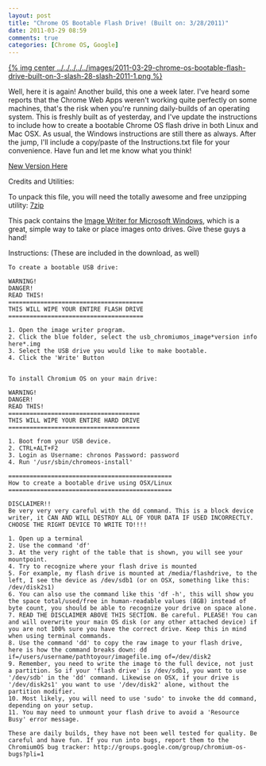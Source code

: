 ```yaml
---
layout: post
title: "Chrome OS Bootable Flash Drive! (Built on: 3/28/2011)"
date: 2011-03-29 08:59
comments: true
categories: [Chrome OS, Google]
---
```


[{% img center ../../../../../images/2011-03-29-chrome-os-bootable-flash-drive-built-on-3-slash-28-slash-2011-1.png %}](../../../../../images/2011-03-29-chrome-os-bootable-flash-drive-built-on-3-slash-28-slash-2011-1-full.png)

Well, here it is again! Another build, this one a week later. I've heard some reports that the Chrome Web Apps weren't working quite perfectly on some machines, that's the risk when you're running daily-builds of an operating system. This is freshly built as of yesterday, and I've update the instructions to include how to create a bootable Chrome OS flash drive in both Linux and Mac OSX. As usual, the Windows instructions are still there as always. After the jump, I'll include a copy/paste of the Instructions.txt file for your convenience. Have fun and let me know what you think!

[New Version Here](../../../../../blog/2011/11/07/chromium-os-bootable-flash-drive-built-on-11-slash-4-slash-2011/)

Credits and Utilities:

To unpack this file, you will need the totally awesome and free unzipping utility: [7zip](http://www.7-zip.org/)

This pack contains the [Image Writer for Microsoft Windows](https://launchpad.net/win32-image-writer), which is a great, simple way to take or place images onto drives. Give these guys a hand!

Instructions: (These are included in the download, as well)

```
To create a bootable USB drive:

WARNING!
DANGER!
READ THIS!
======================================
THIS WILL WIPE YOUR ENTIRE FLASH DRIVE
======================================

1. Open the image writer program.
2. Click the blue folder, select the usb_chromiumos_image*version info here*.img
3. Select the USB drive you would like to make bootable.
4. Click the 'Write' Button


To install Chromium OS on your main drive:

WARNING!
DANGER!
READ THIS!
=====================================
THIS WILL WIPE YOUR ENTIRE HARD DRIVE
=====================================

1. Boot from your USB device.
2. CTRL+ALT+F2
3. Login as Username: chronos Password: password
4. Run '/usr/sbin/chromeos-install'

==============================================
How to create a bootable drive using OSX/Linux
==============================================

DISCLAIMER!!
Be very very very careful with the dd command. This is a block device writer, it CAN AND WILL DESTROY ALL OF YOUR DATA IF USED INCORRECTLY.
CHOOSE THE RIGHT DEVICE TO WRITE TO!!!!

1. Open up a terminal
2. Use the command 'df'
3. At the very right of the table that is shown, you will see your mountpoint.
4. Try to recognize where your flash drive is mounted
5. For example, my flash drive is mounted at /media/flashdrive, to the left, I see the device as /dev/sdb1 (or on OSX, something like this: /dev/disk2s1)
6. You can also use the command like this 'df -h', this will show you the space total/used/free in human-readable values (8GB) instead of byte count, you should be able to recognize your drive on space alone.
7. READ THE DISCLAIMER ABOVE THIS SECTION. Be careful. PLEASE! You can and will overwrite your main OS disk (or any other attached device) if you are not 100% sure you have the correct drive. Keep this in mind when using terminal commands.
8. Use the command 'dd' to copy the raw image to your flash drive, here is how the command breaks down: dd if=/users/username/pathtoyour/imagefile.img of=/dev/disk2
9. Remember, you need to write the image to the full device, not just a partition. So if your 'flash drive' is /dev/sdb1, you want to use '/dev/sdb' in the 'dd' command. Likewise on OSX, if your drive is '/dev/disk2s1' you want to use '/dev/disk2' alone, without the partition modifier.
10. Most likely, you will need to use 'sudo' to invoke the dd command, depending on your setup.
11. You may need to unmount your flash drive to avoid a 'Resource Busy' error message.

These are daily builds, they have not been well tested for quality. Be careful and have fun. If you run into bugs, report them to the ChromiumOS bug tracker: http://groups.google.com/group/chromium-os-bugs?pli=1
```